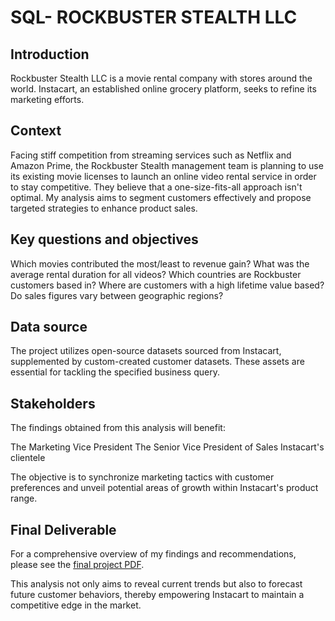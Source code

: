 # SQL- ROCKBUSTER STEALTH LLC

## Introduction
Rockbuster Stealth LLC is a movie rental company with stores around the world. Instacart, an established online grocery platform, seeks to refine its marketing efforts.

## Context
Facing stiff competition from streaming services such as Netflix and Amazon Prime, the Rockbuster Stealth management team is planning to use its existing movie licenses to launch an online video rental service in order to stay competitive. They believe that a one-size-fits-all approach isn't optimal. My analysis aims to segment customers effectively and propose targeted strategies to enhance product sales.

## Key questions and objectives
Which movies contributed the most/least to revenue gain? 
What was the average rental duration for all videos? 
Which countries are Rockbuster customers based in? 
Where are customers with a high lifetime value based? 
Do sales figures vary between geographic regions? 

## Data source
The project utilizes open-source datasets sourced from Instacart, supplemented by custom-created customer datasets. These assets are essential for tackling the specified business query.

## Stakeholders
The findings obtained from this analysis will benefit:

The Marketing Vice President
The Senior Vice President of Sales
Instacart's clientele

The objective is to synchronize marketing tactics with customer preferences and unveil potential areas of growth within Instacart's product range.

## Final Deliverable

For a comprehensive overview of my findings and recommendations, please see the [final project PDF](https://github.com/Mae-Shahvirdi/SQL-queries/blob/main/Rockbuster%20Presentation.pdf).




This analysis not only aims to reveal current trends but also to forecast future customer behaviors, thereby empowering Instacart to maintain a competitive edge in the market.






